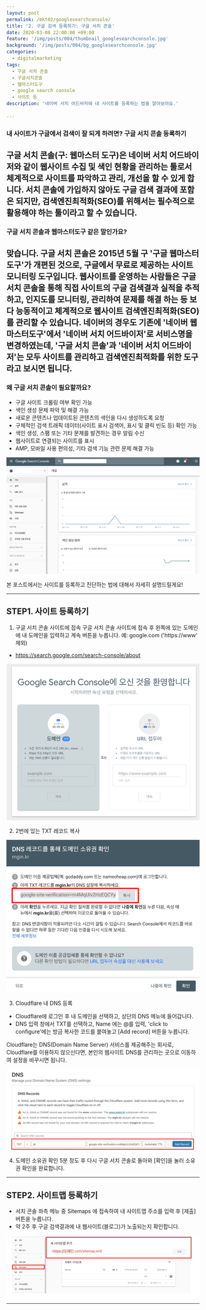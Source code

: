 ```yaml
---
layout: post
permalink: /mkt02/googlesearchconsole/
title: '2. 구글 검색 등록하기: 구글 서치 콘솔'
date: 2020-03-08 22:00:00 +09:00
feature: '/img/posts/004/thumbnail_googlesearchconsole.jpg'
background: '/img/posts/004/bg_googlesearchconsole.jpg'
categories:
  - digitalmarketing
tags:
  - 구글 서치 콘솔
  - 구글서치콘솔
  - 웹마스터도구
  - google search console
  - 사이트 등
description: '네이버 서치 어드바저에 내 사이트를 등록하는 법을 알아보아요.'

---
```


### 내 사이트가 구글에서 검색이 잘 되게 하려면? 구글 서치 콘솔 등록하기

구글 서치 콘솔(구: 웹마스터 도구)은 네이버 서치 어드바이저와 같이 웹사이트 수집 및 색인 현황을 관리하는 툴로서 체계적으로 사이트를 파악하고 관리, 개선을 할 수 있게 합니다. 서치 콘솔에 가입하지 않아도 구글 검색 결과에 포함은 되지만, 검색엔진최적화(SEO)를 위해서는 필수적으로 활용해야 하는 툴이라고 할 수 있습니다.
------

### 구글 서치 콘솔과 웹마스터도구 같은 말인가요?

맞습니다. 구글 서치 콘솔은 2015년 5월 구 '구글 웹마스터 도구'가 개편된 것으로, 구글에서 무료로 제공하는 사이트 모니터링 도구입니다. 웹사이트를 운영하는 사람들은 구글 서치 콘솔을 통해 직접 사이트의 구글 검색결과 실적을 추적하고, 인지도를 모니터링, 관리하여 문제를 해결 하는 등 보다 능동적이고 체계적으로 웹사이트 검색엔진최적화(SEO)를 관리할 수 있습니다. 네이버의 경우도 기존에 '네이버 웹마스터도구'에서 '네이버 서치 어드바이저'로 서비스명을 변경하였는데, '구글 서치 콘솔'과 '네이버 서치 어드바이저'는 모두 사이트를 관리하고 검색엔진최적화를 위한 도구라고 보시면 됩니다.
------

### 왜 구글 서치 콘솔이 필요할까요?
* 구글 사이트 크롤링 여부 확인 가능
* 색인 생성 문제 파악 및 해결 가능
* 새로운 콘텐츠나 업데이트된 콘텐츠의 색인을 다시 생성하도록 요청
* 구체적인 검색 트래픽 데이터(사이트 표시 검색어, 표시 및 클릭 빈도 등) 확인 가능
* 색인 생성, 스팸 또는 기타 문제를 발견하는 경우 알림 수신
* 웹사이트로 연결되는 사이트를 표시
* AMP, 모바일 사용 편의성, 기타 검색 기능 관련 문제 해결 가능

![구글서치콘솔메인](/img/posts/004/01.jpg)


본 포스트에서는 사이트를 등록하고 진단하는 법에 대해서 자세히 설명드릴게요!

-----

## STEP1. 사이트 등록하기

1. 구글 서치 콘솔 사이트에 접속
구글 서치 콘솔 사이트에 접속 후 왼쪽에 있는 도메인에 내 도메인을 입력하고 계속 버튼을 누릅니다. 예: google.com ('https://www' 제외) <br>
* https://search.google.com/search-console/about

![사이트등록하기](/img/posts/004/02.jpg)


2. 2번에 있는 TXT 레코드 복사

![TXT레코드복사](/img/posts/004/03.jpg)

3. Cloudflare 내 DNS 등록
* Cloudflare에 로그인 후 내 도메인을 선택하고, 상단의 DNS 메뉴에 들어갑니다.
* DNS 입력 창에서 TXT를 선택하고, Name 에는 @를 입력, 'click to configure'에는 방금 복사한 코드를 붙여놓고 [Add record] 버튼을 누릅니다.

Cloudflare는 DNS(Domain Name Server) 서비스를 제공해주는 회사로, Cloudflare를 이용하지 않으신다면, 본인의 웹사이트 DNS를 관리하는 곳으로 이동하여 설정을 바꾸시면 됩니다.

![DNS등록](/img/posts/004/04.jpg)

4. 도메인 소유권 확인
5분 정도 후 다시 구글 서치 콘솔로 돌아와 [확인]을 눌러 소유권 확인을 완료합니다.

------

## STEP2. 사이트맵 등록하기
* 서치 콘솔 좌측 메뉴 중 Sitemaps 에 접속하여 내 사이트맵 주소를 입력 후 [제출] 버튼을 누릅니다.
* 약 2주 후 구글 검색결과에 내 웹사이트(블로그)가 노출되는지 확인합니다.

![사이트맵등록하기](/img/posts/004/05.jpg)


-----
